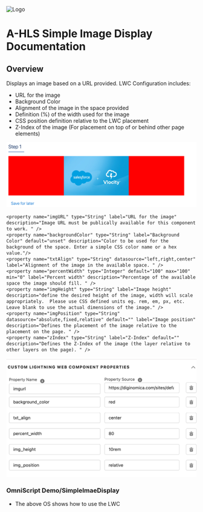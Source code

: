 ![Logo](./images/ahlsbanner.png)

# A-HLS Simple Image Display Documentation

## Overview

Displays an image based on a URL provided.  LWC Configuration includes:

- URL for the image
- Background Color
- Alignment of the image in the space provided
- Definition (%) of the width used for the image
- CSS position definition relative to the LWC placement
- Z-Index of the image (For placement on top of or behind other page elements)

![simpleImageDisplay](./images/simpleImageDisplay.png)





```
<property name="imgURL" type="String" label="URL for the image" description="Image URL must be publically available for this component to work. " />
<property name="backgroundColor" type="String" label="Background Color" default="unset" description="Color to be used for the background of the space. Enter a simple CSS color name or a hex value."/>
<property name="txtAlign" type="String" datasource="left,right,center" label="Alignment of the image in the available space. " />
<property name="percentWidth" type="Integer" default="100" max="100" min="0" label="Percent width" description="Percentage of the available space the image should fill. " />
<property name="imgHeight" type="String" label="Image height" description="define the desired height of the image, width will scale appropriately.  Please use CSS defined units eg. rem, em, px, etc. Leave blank to use the actual dimensions of the image." />
<property name="imgPosition" type="String" datasource="absolute,fixed,relative" default="" label="Image position" description="Defines the placement of the image relative to the placement on the page. " />
<property name="zIndex" type="String" label="Z-Index" default="" description="Defines the Z-Index of the image (the layer relative to other layers on the page). " />
```

![simpleImageDisplaySetup](./images/simpleImageDisplaySetup.png)



### **OmniScript Demo/SimpleImaeDisplay**

* The above OS shows how to use the LWC

  
